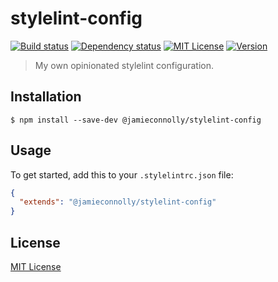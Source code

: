 # stylelint-config

[![Build status][build-status-image]][build-status-url]
[![Dependency status][dependency-status-image]][dependency-status-url]
[![MIT License][license-image]][license-url]
[![Version][version-image]][version-url]

> My own opinionated stylelint configuration.

## Installation

```
$ npm install --save-dev @jamieconnolly/stylelint-config
```

## Usage

To get started, add this to your `.stylelintrc.json` file:

```json
{
  "extends": "@jamieconnolly/stylelint-config"
}
```

## License

[MIT License][license-url]

[build-status-image]: https://api.travis-ci.org/jamieconnolly/stylelint-config.svg?branch=master
[build-status-url]: https://travis-ci.org/jamieconnolly/stylelint-config

[dependency-status-image]: https://david-dm.org/jamieconnolly/stylelint-config/master.svg
[dependency-status-url]: https://david-dm.org/jamieconnolly/stylelint-config

[license-image]: https://img.shields.io/badge/license-MIT-blue.svg
[license-url]: https://github.com/jamieconnolly/stylelint-config/blob/master/LICENSE

[version-image]: https://img.shields.io/npm/v/@jamieconnolly/stylelint-config.svg
[version-url]: https://www.npmjs.com/package/@jamieconnolly/stylelint-config
